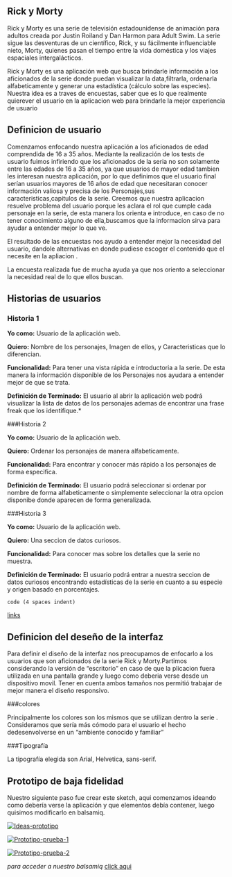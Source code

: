 <!-- # **Data Lovers**

## **Índice**

* [Preámbulo](#preámbulo)
* [Descripción](#resumen-del-proyecto)
* [Consideraciones generales](#consideraciones-generales)
* [Objetivos de aprendizaje](#objetivos-de-aprendizaje)
* [Parte obligatoria](#parte-obligatoria)
* [Parte opcional](#parte-opcional-hacker-edition)
* [Consideraciones técnicas](#consideraciones-técnicas)
* [Primeros pasos](#primeros-pasos)
* [Contenido de referencia](#contenido-de-referencia)
* [Checklist](#checklist)

***
* [Descripción](#resumen-del-proyecto)

--Maria Jose y Lorena Valdés hemos decidido crear una data con la 
serie Rick and Morty. Nuestra página web que permitira visualizar la data,
filtrarla, ordenarla alfabeticamente y generar una estadística 
(cálculo sobre las especies). 
Nuestra idea es a traves de una encuesta, saber que es lo que realmente quiere
ver el usuario. 

* [Consideraciones generales](#consideraciones-generales)
* [Objetivos de aprendizaje](#objetivos-de-aprendizaje)

--El objetivo principal de este proyecto es que aprendas a diseñar y construir una
interfaz web donde se pueda visualizar y manipular data, entendiendo lo que el
usuario necesita.Dicho en palabras sencillas, aprenderás a: Pensar en las **necesidades de los usuarios** para crear historias de usuario.

--Necesidad: Entretenimiento informado.
--Usuarios: Jóvenes de entre los 16 y 35 años.

* Escribir y trabajar con **historias de usuario**, sus definiciones de
  terminado (_definition of done_) en la organización y planificación de tu
  trabajo.

--//Historias de Usuario:


Historia 1:

Yo como: Usuario de la aplicación web.
Quiero: Nombre de los personajes, Imagen de ellos, y Caracteristicas que lo diferencian.
Funcionalidad: Para tener una vista rápida e introductoria a la serie. De esta manera la información disponible de los Personajes nos ayudara a entender mejor de que se trata.
Definición de Terminado: El usuario al abrir la aplicación web podrá visualizar la lista de datos de los personajes ademas de encontrar una frase freak que los identifique.


Historia 2:
Yo como: Usuario de la aplicación web.

Quiero: Ordenar los personajes de manera alfabeticamente.
Funcionalidad: Para encontrar y conocer más rápido a los personajes  de forma especifica.
Definición de Terminado: El usuario podrá seleccionar si ordenar por nombre de forma alfabeticamente o simplemente seleccionar
la otra opcion disponibe donde aparecen de forma generalizada.

Historia 3:
Yo como: Usuario de la aplicación web.
Quiero: Una seccion de datos curiosos.
Funcionalidad: Para conocer mas sobre los detalles que la serie no muestra.
Definición de Terminado: El usuario podrá entrar a nuestra seccion de datos curiosos encontrando estadísticas de la serie
en cuanto a su especie y origen basado en porcentajes.

* Definir qué data y de qué forma mostrarla en el producto, basándote en
  tu **entendimiento del usuario**.

--A traves de encuestas a usuarios que ven la serie o ya estan familiarizados con ella.
--Encuentas realizadas en google formulario y por redes sociales. 
--Formulario de entrevista:https://docs.google.com/forms/d/1Y3Z6RJXadjELC6KrowbKjxcU2KmKy3Y1UO2KrmwNyys/edit

* Crear productos que sigan los **principios básicos de diseño visual** y
  las **heurísticas de usabilidad**.

--Hemos creado nuestro producto de baja fidelidad con papel y lapiz, luego quisimos modificarlo en balsamiq (subir fotos).
--Fotos de ideas y prototipos prueba 1 y 2:
--Ideas prototipo: https://ibb.co/x6rSdMk
--Prototipo prueba 1: https://ibb.co/xXwR25c
--Prototipo prueba 2: https://ibb.co/BGbkKXy
--Balsamiq : Diseño de baja fidelidad: https://balsamiq.cloud/s1cpqs0/pqxt9gm/rF1B0

--Una vez probado quisimos crear el prototipo de alta, lo cual fue rediseñado en figma (subir fotos) con las funciones para que la gente pueda usarlo de forma mas interactiva y sea tan real a lo que estamos buscando como pagina web.

--Figma: https://www.figma.com/file/Bu1UwmevLKlBUuyEkYksJz/Untitled?node-id=15%3A8

* [Parte obligatoria](#parte-obligatoria)
* Documenta brevemente tu trabajo en el archivo `README.md` de tu repositorio,
contándonos cómo fue tu proceso de diseño y cómo crees que el producto resuelve
el problema (o problemas) que tiene tu usuario.

--Nuestro proceso de diseño se baso en la funcionalidad. Quisimos desde un inicio que fuera amigable con quienes entran a la pagina conociendo o no la serie Rick And Morty. Es por esto que para diseñarla realizamos una encuesta que fue hecha a 9 personas. 
Lo que mas nos recalcaron al momento de diseñar, fue que la pagina tuviera claridad y fuera facil de navegar. Ya que nadie
queria perder el tiempo averiguando como usarla, sino que simplemente deseaban buscar los datos de interes.

La encuesta que realizamos dimos a escoger las siguientes opciones:

--//Filtrado: 
Especie: Humano-Aliens-Humanoide.

--//Orden: 
Alfabetico: Por nombre de la A a la Z ayudando al usuario a encontrar de forma rapida al personaje que solicita.
Hetario: Por edad, sin embargo no hubo interes en esta fase.

--//Cálculo:
Estatística: % de Humanos vs Aliens. 
% de Especies Muertas vs Vivas.
% de Origen en especie: No teniendo relevancia para el usuario.


--¿Como creemos que resuelve el problema?

Creemos que resuelve el problema porque les aclara el rol que cumple cada personaje en la serie, de esta manera lo orienta o introduce si no tiene conocimiento alguno de ella. 
Buscamos que la informacion sirva para ayudar a entender mejor lo que ve.

El resultado de las encuestas nos ayudo a entender mejor la necesidad del usuario, dandole alternativas
en donde pudiese el escoger lo que quiere ver en la pantalla.

La encuesta fue hecha fue de mucha ayuda ya que nos oriento a seleccionar la necesidad real de lo que ellos buscan. -->


## Rick y Morty

 Rick y Morty es una serie de televisión estadounidense de animación para adultos creada por Justin Roiland y Dan Harmon para Adult Swim. La serie sigue las desventuras de un científico, Rick, y su fácilmente influenciable nieto, Morty, quienes pasan el tiempo entre la vida doméstica y los viajes espaciales intergalácticos.

Rick y Morty es una aplicación web que busca brindarle información  a los aficionados de la serie donde puedan visualizar la data,filtrarla, ordenarla alfabeticamente y generar una estadística (cálculo sobre las especies). Nuestra idea es a traves de encuestas, saber que es lo que realmente quierever el usuario en la aplicacion web para brindarle la mejor experiencia de usuario


## Definicion de usuario 

Comenzamos enfocando nuestra aplicación a los aficionados de edad comprendida de 16 a 35 años. Mediante la realización de los tests de usuario fuimos infiriendo que los aficionados de la seria no son solamente entre las edades de 16 a 35 años, ya que usuarios de mayor edad tambien les interesan  nuestra aplicación, por lo que definimos que el usuario final serían usuarios mayores de 16 años de edad que necesitaran conocer información valiosa y precisa de los Personajes,sus caracteristicas,capitulos de la serie.
 Creemos que nuestra aplicacion resuelve  problema del usuario  porque les aclara el rol que cumple cada personaje en la serie, de esta manera los orienta e introduce, en caso de no tener  conocimiento alguno de ella,buscamos que la informacion sirva para ayudar a entender mejor lo que ve.

El resultado de las encuestas nos ayudo a entender mejor la necesidad del usuario, dandole alternativas en donde pudiese escoger el contenido que el necesite en la apliacion .

La encuesta realizada fue de mucha ayuda ya que nos oriento a seleccionar la necesidad real de lo que ellos buscan.


## Historias de usuarios 

### Historia 1

**Yo como:** Usuario de la aplicación web.

**Quiero:** Nombre de los personajes, Imagen de ellos, y Caracteristicas que lo diferencian.

**Funcionalidad:** Para tener una vista rápida e introductoria a la serie. De esta manera la información disponible de los Personajes nos ayudara a entender mejor de que se trata.

**Definición de Terminado:** El usuario al abrir la aplicación web podrá visualizar la lista de datos de los personajes ademas de encontrar una frase freak que los identifique.*

###Historia 2

**Yo como:** Usuario de la aplicación web.

**Quiero:** Ordenar los personajes de manera alfabeticamente.

**Funcionalidad:** Para encontrar y conocer más rápido a los personajes  de forma especifica.

**Definición de Terminado:** El usuario podrá seleccionar si ordenar por nombre de forma alfabeticamente o simplemente seleccionar
la otra opcion disponibe donde aparecen de forma generalizada.

###Historia 3

**Yo como:** Usuario de la aplicación web.

**Quiero:** Una seccion de datos curiosos.

**Funcionalidad:** Para conocer mas sobre los detalles que la serie no muestra.

**Definición de Terminado:** El usuario podrá entrar a nuestra seccion de datos curiosos encontrando estadísticas de la serie
en cuanto a su especie y origen basado en porcentajes.


    code (4 spaces indent)
[links](https://wikipedia.org)

## Definicion del deseño de la interfaz

Para definir el diseño de la interfaz nos preocupamos de enfocarlo a los usuarios que son aficionados de la serie Rick y Morty.Partimos considerando la versión de “escritorio” en caso de que la plicacion fuera utilizada en una pantalla grande y luego como deberia verse desde un dispositivo movil. Tener en cuenta ambos tamaños nos permitió trabajar de mejor manera el diseño responsivo.

###colores

Principalmente los colores son los mismos que se utilizan dentro la serie . Consideramos que sería más cómodo para el usuario el hecho dedesenvolverse en un “ambiente conocido y familiar”

###Tipografía

La tipografía elegida son Arial, Helvetica, sans-serif.


## Prototipo de baja fidelidad
Nuestro siguiente paso fue crear este sketch, aqui comenzamos ideando como debería verse la aplicación y que elementos debía contener, luego quisimos modificarlo en balsamiq.

<a href="https://ibb.co/x6rSdMk"><img src="https://i.ibb.co/WfRWjch/Ideas-prototipo.jpg" alt="Ideas-prototipo" border="0" /></a>

<a href="https://ibb.co/xXwR25c"><img src="https://i.ibb.co/fqZPX0K/Prototipo-prueba-1.jpg" alt="Prototipo-prueba-1" border="0" /></a>

<a href="https://ibb.co/BGbkKXy"><img src="https://i.ibb.co/RNf84x3/Prototipo-prueba-2.jpg" alt="Prototipo-prueba-2" border="0" /></a>

*para acceder a nuestro balsamiq* [click aqui ](https://balsamiq.cloud/s1cpqs0/pqxt9gm/rF1B0)



